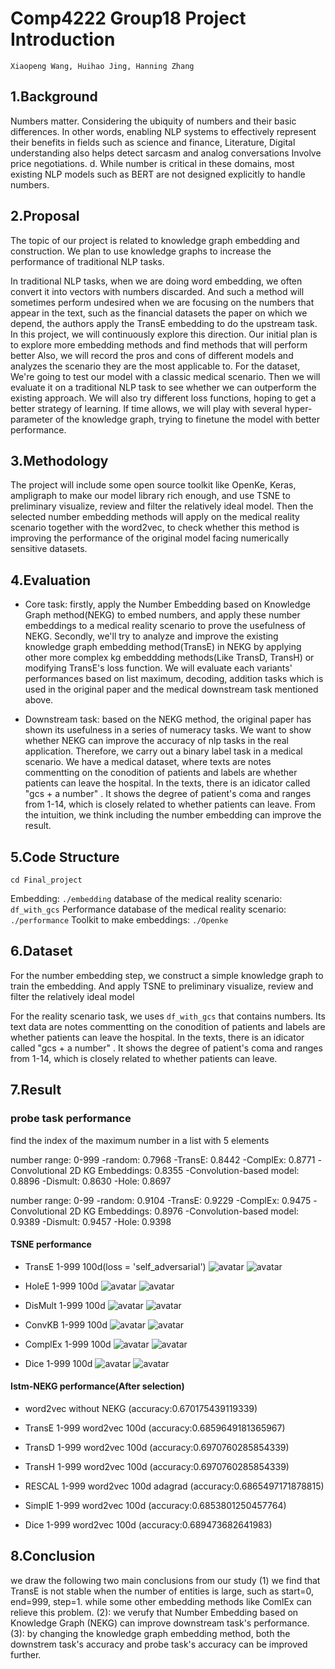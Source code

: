 # Comp4222 Group18 Project Introduction

`Xiaopeng Wang, Huihao Jing, Hanning Zhang`

## 1.Background

Numbers matter. Considering the ubiquity of numbers and their basic differences. In other words, enabling NLP systems to effectively represent their benefits in fields such as science and finance, Literature, Digital understanding also helps detect sarcasm and analog conversations Involve price negotiations. d. While number is critical in these domains, most existing NLP models such as BERT are not designed explicitly to handle numbers.

## 2.Proposal

The topic of our project is related to knowledge graph embedding and construction. We plan to use knowledge graphs to increase the performance of traditional NLP tasks.

In traditional NLP tasks, when we are doing word embedding, we often convert it into vectors with numbers discarded. And such a method will sometimes perform undesired when we are focusing on the numbers that appear in the text, such as the financial datasets the paper on which we depend, the authors apply the TransE embedding to do the upstream task. In this project, we will continuously explore this direction. Our initial plan is to explore more embedding methods and find methods that will perform better Also, we will record the pros and cons of different models and analyzes the scenario they are the most applicable to. For the dataset, We're going to test our model with a classic medical scenario. Then we will evaluate it on a traditional NLP task to see whether we can outperform the existing approach. We will also try different loss functions, hoping to get a better strategy of learning. If time allows, we will play with several hyper-parameter of the knowledge graph, trying to finetune the model with better performance.

## 3.Methodology

The project will include some open source toolkit like OpenKe, Keras, ampligraph to make our model library rich enough, and use TSNE to preliminary visualize, review and filter the relatively ideal model. Then the selected number embedding methods will apply on the medical reality scenario together with the word2vec, to check whether this method is improving the performance of the original model facing numerically sensitive datasets.

## 4.Evaluation

- Core task: firstly, apply the Number Embedding based on Knowledge Graph method(NEKG) to embed numbers, and apply these number embeddings to a medical reality scenario to prove the usefulness of NEKG. Secondly, we'll try to analyze and  improve the existing knowledge graph embedding method(TransE) in NEKG by applying other more complex kg embeddding methods(Like TransD, TransH) or modifying TransE's loss function. We will evaluate each variants' performances based on list maximum, decoding, addition tasks which is used in the original paper and the medical downstream task mentioned above.

- Downstream task: based on the NEKG method, the original paper has shown its usefulness in a series of numeracy tasks. We want to show whether NEKG can improve the accuracy of nlp tasks in the real application. Therefore, we carry out a binary label task in a medical scenario. We have a medical dataset, where texts are notes commentting on the conodition of patients and labels are whether patients can leave the hospital. In the texts, there is an idicator called "gcs + a number" . It shows the degree of patient's coma and ranges from 1-14, which is closely related to whether patients can leave. From the intuition, we think including the number embedding can improve the result.

## 5.Code Structure

```
cd Final_project
```

Embedding: `./embedding`
database of the medical reality scenario: `df_with_gcs`
Performance database of the medical reality scenario: `./performance`
Toolkit to make embeddings: `./Openke`

## 6.Dataset

For the number embedding step, we construct a simple knowledge graph to train the embedding. And apply TSNE to preliminary visualize, review and filter the relatively ideal model

For the reality scenario task, we uses `df_with_gcs` that contains numbers. Its text data are notes commentting on the conodition of patients and labels are whether patients can leave the hospital. In the texts, there is an idicator called "gcs + a number" . It shows the degree of patient's coma and ranges from 1-14, which is closely related to whether patients can leave.

## 7.Result

### probe task performance
find the index of the maximum number in a list with 5 elements

number range: 0-999
-random: 0.7968
-TransE: 0.8442
-ComplEx: 0.8771
-Convolutional 2D KG Embeddings: 0.8355
-Convolution-based model: 0.8896
-Dismult: 0.8630
-Hole: 0.8697

number range: 0-99
-random: 0.9104
-TransE: 0.9229
-ComplEx: 0.9475
-Convolutional 2D KG Embeddings: 0.8976
-Convolution-based model: 0.9389
-Dismult: 0.9457
-Hole: 0.9398

#### TSNE performance

- TransE 1-999 100d(loss = 'self_adversarial')
![avatar](./Assets/TransE_2d_1-999_100d_self_adversarial.png)
![avatar](./Assets/TransE_3d_1-999_100d_self_adversarial.png)

- HoleE 1-999 100d
![avatar](./Assets/HoleE_2d_1-999_100d.png)
![avatar](./Assets/HoleE_3d_1-999_100d.png)

- DisMult 1-999 100d
![avatar](./Assets/DisMult_2d_1-999_100d_self_adversarial.png)
![avatar](./Assets/DisMult_3d_1-999_100d_self_adversarial.png)

- ConvKB 1-999 100d
![avatar](./Assets/ConvKB_2d_1-999_100d.png)
![avatar](./Assets/ConvKB_3d_1-999_100d.png)

- ComplEx 1-999 100d
![avatar](./Assets/ComplEx_2d_1-999_100d_self_adversarial.png)
![avatar](./Assets/ComplEx_3d_1-999_100d_self_adversarial.png)

- Dice 1-999 100d
![avatar](./Assets/Dice_2d_1-999_100d_.png)
![avatar](./Assets/Dice_3d_1-999_100d_.png)

#### Istm-NEKG performance(After selection)

- word2vec without NEKG (accuracy:0.670175439119339)


- TransE 1-999 word2vec 100d (accuracy:0.6859649181365967)


- TransD 1-999 word2vec 100d (accuracy:0.6970760285854339)


- TransH 1-999 word2vec 100d (accuracy:0.6970760285854339)


- RESCAL 1-999 word2vec 100d adagrad (accuracy:0.6865497171878815)


- SimplE 1-999 word2vec 100d (accuracy:0.6853801250457764)


- Dice 1-999 word2vec 100d (accuracy:0.689473682641983)


## 8.Conclusion
we draw the following two main conclusions from our study  (1) we find that TransE is not stable when the number of entities is large, such as start=0, end=999, step=1. while some other embedding methods like ComlEx can relieve this problem. (2): we verufy that Number Embedding based on Knowledge Graph (NEKG) can improve downstream task's performance. (3): by changing the knowledge graph embedding method, both the downstrem task's accuracy and probe task's accuracy can be improved further.
